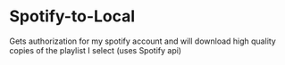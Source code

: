# Spotify-to-Local
Gets authorization for my spotify account and will download high quality copies of the playlist I select (uses Spotify api)
